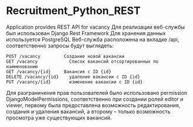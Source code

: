 # Recruitment_Python_REST
Application provides REST API  for vacancy
Для реализации веб-службы был использован Django Rest Framework
Для хранения данных используется PostgreSQL
Веб-служба расположена на вкладке /api,  соответственно запросы будут выглядеть:

	POST /vacancy  	      Создание новой вакансии
	GET /vacancy	        Список вакансий отсортированных по наименованию
	GET /vacancy/{id}     Вакансия с ID {id}
	DELETE /vacancy/{id}	удаление вакансии с ID {id}
	PUT /vacancy/{id}   	изменение вакансии с ID {id}
  
 Для разграничения прав пользователей было использовано permission   DjangoModelPermissions, соответственно при создании ролей
 editor и viewer, первому была предоставлена возможность редактирования, создания и удаления вакансий, а второму – только возможность
 просмотра уже существующих вакансий.
 
 

